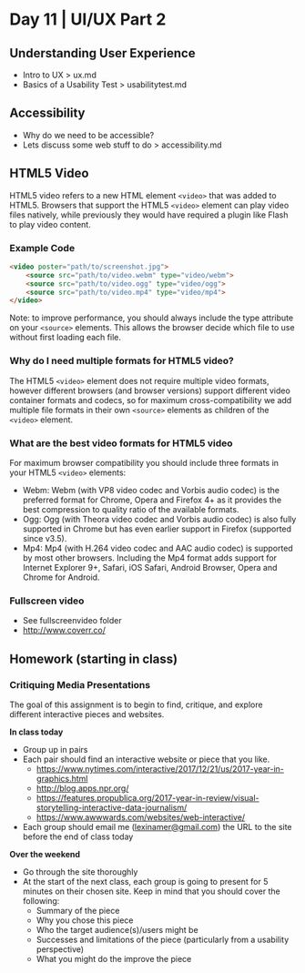 # Day 11	| UI/UX Part 2

## Understanding User Experience
- Intro to UX > ux.md
- Basics of a Usability Test > usabilitytest.md

## Accessibility
- Why do we need to be accessible?
- Lets discuss some web stuff to do > accessibility.md

## HTML5 Video
HTML5 video refers to a new HTML element `<video>` that was added to HTML5. Browsers that support the HTML5 `<video>` element can play video files natively, while previously they would have required a plugin like Flash to play video content.

### Example Code
``` html
<video poster="path/to/screenshot.jpg">
	<source src="path/to/video.webm" type="video/webm">
	<source src="path/to/video.ogg" type="video/ogg">
	<source src="path/to/video.mp4" type="video/mp4">
</video>
```
Note: to improve performance, you should always include the type attribute on your `<source>` elements. This allows the browser decide which file to use without first loading each file.

### Why do I need multiple formats for HTML5 video?
The HTML5 `<video>` element does not require multiple video formats, however different browsers (and browser versions) support different video container formats and codecs, so for maximum cross-compatibility we add multiple file formats in their own `<source>` elements as children of the `<video>` element.

### What are the best video formats for HTML5 video
For maximum browser compatibility you should include three formats in your HTML5 `<video>` elements:
- Webm: Webm (with VP8 video codec and Vorbis audio codec) is the preferred format for Chrome, Opera and Firefox 4+ as it provides the best compression to quality ratio of the available formats.
- Ogg: Ogg (with Theora video codec and Vorbis audio codec) is also fully supported in Chrome but has even earlier support in Firefox (supported since v3.5).
- Mp4: Mp4 (with H.264 video codec and AAC audio codec) is supported by most other browsers. Including the Mp4 format adds support for Internet Explorer 9+, Safari, iOS Safari, Android Browser, Opera and Chrome for Android.

### Fullscreen video
- See fullscreenvideo folder
- http://www.coverr.co/

## Homework (starting in class)
### Critiquing Media Presentations
The goal of this assignment is to begin to find, critique, and explore different interactive pieces and websites.

**In class today**
- Group up in pairs
- Each pair should find an interactive website or piece that you like.
  - https://www.nytimes.com/interactive/2017/12/21/us/2017-year-in-graphics.html
  - http://blog.apps.npr.org/
  - https://features.propublica.org/2017-year-in-review/visual-storytelling-interactive-data-journalism/
  - https://www.awwwards.com/websites/web-interactive/
- Each group should email me (lexinamer@gmail.com) the URL to the site before the end of class today

**Over the weekend**

- Go through the site thoroughly
- At the start of the next class, each group is going to present for 5 minutes on their chosen site. Keep in mind that you should cover the following:
  - Summary of the piece
  - Why you chose this piece
  - Who the target audience(s)/users might be
  - Successes and limitations of the piece (particularly from a usability perspective)
  - What you might do the improve the piece

